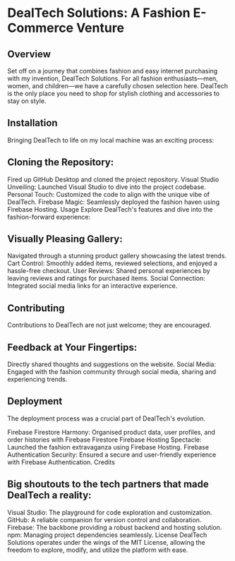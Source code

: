<!DOCTYPE html>
<html>
<body>

<h1>DealTech Solutions: A Fashion E-Commerce Venture</h1>
<h2>Overview</h2>
Set off on a journey that combines fashion and easy internet purchasing with my invention, DealTech Solutions. For all fashion enthusiasts—men, women, and children—we have a carefully chosen selection here. DealTech is the only place you need to shop for stylish clothing and accessories to stay on style.

<h2>Installation</h2>
Bringing DealTech to life on my local machine was an exciting process:

<h2>Cloning the Repository:</h2> Fired up GitHub Desktop and cloned the project repository.
Visual Studio Unveiling: Launched Visual Studio to dive into the project codebase.
Personal Touch: Customized the code to align with the unique vibe of DealTech.
Firebase Magic: Seamlessly deployed the fashion haven using Firebase Hosting.
Usage
Explore DealTech's features and dive into the fashion-forward experience:

<h2>Visually Pleasing Gallery:</h2> Navigated through a stunning product gallery showcasing the latest trends.
Cart Control: Smoothly added items, reviewed selections, and enjoyed a hassle-free checkout.
User Reviews: Shared personal experiences by leaving reviews and ratings for purchased items.
Social Connection: Integrated social media links for an interactive experience.
<h2>Contributing</h2>
Contributions to DealTech are not just welcome; they are encouraged.

<h2>Feedback at Your Fingertips:</h2> Directly shared thoughts and suggestions on the website.
Social Media: Engaged with the fashion community through social media, sharing and experiencing trends.
<h2>Deployment</h2>
The deployment process was a crucial part of DealTech's evolution.

Firebase Firestore Harmony: Organised product data, user profiles, and order histories with Firebase Firestore
Firebase Hosting Spectacle: Launched the fashion extravaganza using Firebase Hosting.
Firebase Authentication Security: Ensured a secure and user-friendly experience with Firebase Authentication.
Credits
<h2>Big shoutouts to the tech partners that made DealTech a reality:</h2>

Visual Studio: The playground for code exploration and customization.
GitHub: A reliable companion for version control and collaboration.
Firebase: The backbone providing a robust backend and hosting solution.
npm: Managing project dependencies seamlessly.
License
DealTech Solutions operates under the wings of the MIT License, allowing the freedom to explore, modify, and utilize the platform with ease.</p>

</body>
</html>


